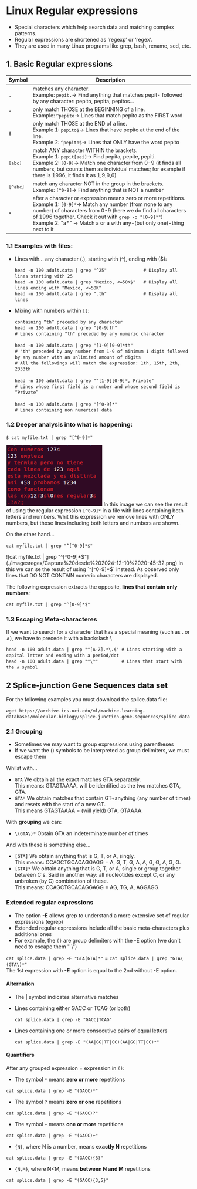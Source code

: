 # Linux Regular expressions
- Special characters which help search data and matching complex patterns.
- Regular expressions are shortened as ‘regexp’ or ‘regex’.
- They are used in many Linux programs like grep, bash, rename, sed, etc.

## 1. Basic Regular expressions

| Symbol | Description | 
| ------ | ----------- | 
| `.` | matches any character.<br> Example: `pepit.`→ Find anything that matches pepit- followed by any character: pepito, pepita, pepitos...|
| `^` | only match THOSE at the BEGINNING of a line.<br> Example: `^pepito`→ Lines that match pepito as the FIRST word | 
| `$` | only match THOSE at the END of a line. <br> Example 1: `pepito$`→ Lines that have pepito at the end of the line.<br> Example 2: `^pepito$`→ Lines that ONLY have the word pepito| 
|`[abc]`| match ANY character WITHIN the brackets.<br> Example 1: `pepit[aei]`→ Find pepita, pepite, pepiti. <br> Example 2: `[0-9]`→ Match one character from 0-9 (it finds all numbers, but counts them as individual matches; for example if there is 1996, it finds it as 1,9,9,6) | 
| `[^abc]` |match any character NOT in the group in the brackets.<br> Example: `[^0-9]`→ Find anything that is NOT a number |
| `*` | after a character or expression means zero or more repetitions.<br> Example 1: `[0-9]*`→ Match any number (from none to any number) of characters from 0-9 (here we do find all characters of 1996 together. Check it out with `grep -o "[0-9]*"`) <br> Example 2: "a*" → Match a or a with any-(but only one)-thing next to it | 

### 1.1 Examples with files:
- Lines with... any character (.), starting with (^), ending with ($):
  ```Nushell
  head -n 100 adult.data | grep "^25"              # Display all lines starting with 25
  head -n 100 adult.data | grep "Mexico, <=50K$"   # Display all lines ending with “Mexico, <=50K”
  head -n 100 adult.data | grep ".th"              # Display all lines 
  ```
  
- Mixing with numbers within `[]`:
  ```Nushell
  containing “th” preceded by any character
  head -n 100 adult.data | grep "[0-9]th"
  # Lines containing "th" preceded by any numeric character

  head -n 100 adult.data | grep "[1-9][0-9]*th"
  # "th" preceded by any number from 1-9 of minimum 1 digit followed by any number with an unlimited amount of digits
  # All the followings will match the expression: 1th, 15th, 2th, 2333th

  head -n 100 adult.data | grep "^[1-9][0-9]*, Private"
  # Lines whose first field is a number and whose second field is “Private”

  head -n 100 adult.data | grep "[^0-9]*"
  # Lines containing non numerical data
  ```
  
### 1.2 Deeper analysis into what is happening:
```Nushell
$ cat myfile.txt | grep "[^0-9]*"
```
  ![`cat myfile.txt | grep "[^0-9]*`](./imagesregex/Captura%20desde%202024-12-10%2020-44-35.png)
In this image we can see the result of using the regular expression `[^0-9]*` in a file with lines containing both letters and numbers. Whit this expression we remove lines with ONLY numbers, but those lines including both letters and numbers are shown.

On the other hand...
```Nushell
cat myfile.txt | grep "^[^0-9]*$"
```
![cat myfile.txt | grep "^[^0-9]*$"](./imagesregex/Captura%20desde%202024-12-10%2020-45-32.png)
In this we can se the result of using `^[^0-9]*$` instead. As observed only lines that DO NOT CONTAIN numeric characters are displayed.

The following expression extracts the opposite, **lines that contain only numbers**:
```Nushell
cat myfile.txt | grep "^[0-9]*$"
```

### 1.3 Escaping Meta-characteres
If we want to search for a character that has a special meaning (such
as . or ∧), we have to precede it with a backslash \
```Nushell
head -n 100 adult.data | grep "^[A-Z].*\.$" # Lines starting with a capital letter and ending with a period/dot
head -n 100 adult.data | grep "^\^"         # Lines that start with the ∧ symbol
```

## 2 Splice-junction Gene Sequences data set
For the following examples you must download the splice.data file:
```Nushell
wget https://archive.ics.uci.edu/ml/machine-learning-databases/molecular-biology/splice-junction-gene-sequences/splice.data
```

### 2.1 Grouping
- Sometimes we may want to group expressions using parentheses
- If we want the () symbols to be interpreted as group delimiters, we must escape them

Whilst with... 
- `GTA` We obtain all the exact matches GTA separately. <br> This means: GTAGTAAAA, will be identified as the two matches GTA, GTA.
- `GTA*` We obtain matches that contain GT+anything (any number of times) and resets with the start of a new GT. <br> This means GTAGTAAAA = (will yield) GTA, GTAAAA.

With **grouping** we can:
- `\(GTA\)*` Obtain GTA an indeterminate number of times

And with these is something else...
- `[GTA]` We obtain anything that is G, T, or A, singly. <br> This means: CCAGCTGCACAGGAGG = A, G, T, G, A, A, G, G, A, G, G.
- `[GTA]*` We obtain anything that is G, T, or A, single or group together between C's. Said in another way: all nucleotides except C, or any unbroken (by C) combination of these. <br> This means: CCAGCTGCACAGGAGG = AG, TG, A, AGGAGG.

### Extended regular expressions
- The option **-E** allows grep to understand a more extensive set of regular expressions (egrep)
- Extended regular expressions include all the basic meta-characters plus additional ones
- For example, the `()` are group delimiters with the -E option (we don't need to escape them " \\")

`cat splice.data | grep -E "GTA(GTA)*"` = `cat splice.data | grep "GTA\(GTA\)*"` <br> The 1st expression with **-E** option is equal to the 2nd without -E option.

#### Alternation
- The | symbol indicates alternative matches

- Lines containing either GACC or TCAG (or both)
  ```Nushell
  cat splice.data | grep -E "GACC|TCAG"
  ```

- Lines containing one or more consecutive pairs of equal letters
  ```Nushell
  cat splice.data | grep -E "(AA|GG|TT|CC)(AA|GG|TT|CC)*"
  ```

#### Quantifiers
After any grouped expression = expression in `()`:
- The symbol `*` means **zero or more** repetitions
```Nushell
cat splice.data | grep -E "(GACC)*"
```
- The symbol `?` means **zero or one** repetitions
```Nushell
cat splice.data | grep -E "(GACC)?"
```
- The symbol `+` means **one or more** repetitions
```Nushell
cat splice.data | grep -E "(GACC)+"
```
- `{N}`, where N is a number, means **exactly N** repetitions
```Nushell
cat splice.data | grep -E "(GACC){3}"
```
- `{N,M}`, where N<M, means **between N and M** repetitions
```Nushell
cat splice.data | grep -E "(GACC){3,5}"
```




```Nushell

```


```Nushell

```

  
```Nushell

```
